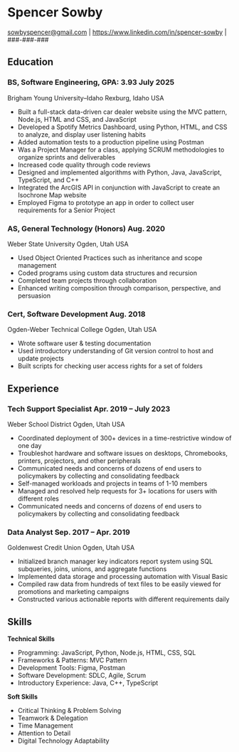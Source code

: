 # Spencer Sowby

sowbyspencer@gmail.com | https://www.linkedin.com/in/spencer-sowby | ###-###-###

## Education

### BS, Software Engineering, GPA: 3.93 July 2025

Brigham Young University–Idaho Rexburg, Idaho USA

- Built a full-stack data-driven car dealer website using the MVC pattern, Node.js, HTML and CSS, and JavaScript
- Developed a Spotify Metrics Dashboard, using Python, HTML, and CSS to analyze, and display user listening habits
- Added automation tests to a production pipeline using Postman
- Was a Project Manager for a class, applying SCRUM methodologies to organize sprints and deliverables
- Increased code quality through code reviews
- Designed and implemented algorithms with Python, Java, JavaScript, TypeScript, and C++
- Integrated the ArcGIS API in conjunction with JavaScript to create an Isochrone Map website
- Employed Figma to prototype an app in order to collect user requirements for a Senior Project

### AS, General Technology (Honors) Aug. 2020

Weber State University Ogden, Utah USA

- Used Object Oriented Practices such as inheritance and scope management
- Coded programs using custom data structures and recursion
- Completed team projects through collaboration
- Enhanced writing composition through comparison, perspective, and persuasion

### Cert, Software Development Aug. 2018

Ogden-Weber Technical College Ogden, Utah USA

- Wrote software user & testing documentation
- Used introductory understanding of Git version control to host and update projects
- Built scripts for checking user access rights for a set of folders

## Experience

### Tech Support Specialist Apr. 2019 – July 2023

Weber School District Ogden, Utah USA

- Coordinated deployment of 300+ devices in a time-restrictive window of one day
- Troubleshot hardware and software issues on desktops, Chromebooks, printers, projectors, and other peripherals
- Communicated needs and concerns of dozens of end users to policymakers by collecting and consolidating feedback
- Self-managed workloads and projects in teams of 1-10 members
- Managed and resolved help requests for 3+ locations for users with different roles
- Communicated needs and concerns of dozens of end users to policymakers by collecting and consolidating feedback

### Data Analyst Sep. 2017 – Apr. 2019

Goldenwest Credit Union Ogden, Utah USA

- Initialized branch manager key indicators report system using SQL subqueries, joins, unions, and aggregate functions
- Implemented data storage and processing automation with Visual Basic
- Compiled raw data from hundreds of text files to be easily viewed for promotions and marketing campaigns
- Constructed various actionable reports with different requirements daily

## Skills

**Technical Skills**

- Programming: JavaScript, Python, Node.js, HTML, CSS, SQL
- Frameworks & Patterns: MVC Pattern
- Development Tools: Figma, Postman
- Software Development: SDLC, Agile, Scrum
- Introductory Experience: Java, C++, TypeScript

**Soft Skills**

- Critical Thinking & Problem Solving
- Teamwork & Delegation
- Time Management
- Attention to Detail
- Digital Technology Adaptability
